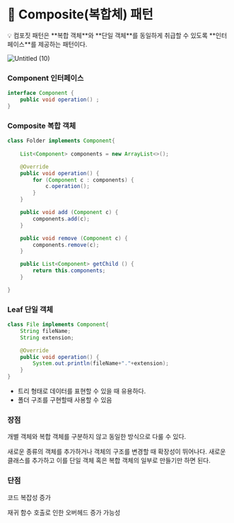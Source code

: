 # 🎁 Composite(복합체) 패턴

<aside>
💡 컴포짓 패턴은 **복합 객체**와 **단일 객체**를 동일하게 취급할 수 있도록 **인터페이스**를 제공하는 패턴이다.

</aside>

![Untitled (10)](https://github.com/Woori-FISA-CS-Study/CS-Study/assets/73164845/2d7c6894-5290-4263-bd53-1a36c9d3480e)

### Component 인터페이스

```java
interface Component {
	public void operation() ;
}
```

### Composite 복합 객체

```java
class Folder implements Component{
	
	List<Component> components = new ArrayList<>();

	@Override
	public void operation() {
		for (Component c : components) {
			c.operation();
		}
	}

	public void add (Component c) {
		components.add(c);
	}

	public void remove (Component c) {
		components.remove(c);
	}

	public List<Component> getChild () {
		return this.components;	
	}

}
```

### Leaf 단일 객체

```java
class File implements Component{
	String fileName;
	String extension;

	@Override
	public void operation() {
		System.out.println(fileName+"."+extension);
	}
}
```

- 트리 형태로 데이터를 표현할 수 있을 때 유용하다.
- 폴더 구조를 구현할때 사용할 수 있음

### 장점

개별 객체와 복합 객체를 구분하지 않고 동일한 방식으로 다룰 수 있다.

새로운 종류의 객체를 추가하거나 객체의 구조를 변경할 때 확장성이 뛰어나다. 새로운 클래스를 추가하고 이를 단일 객체 혹은 복합 객체의 일부로 만들기만 하면 된다.

### 단점

코드 복잡성 증가

재귀 함수 호출로 인한 오버헤드 증가 가능성